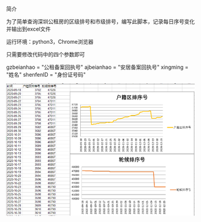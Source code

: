简介

为了简单查询深圳公租房的区级排号和市级排号，编写此脚本，记录每日序号变化并输出到excel文件

运行环境：python3，Chrome浏览器

只需要修改代码中的四个参数即可

gzbeianhao = "公租备案回执号"
ajbeianhao = "安居备案回执号"
xingming = "姓名"
shenfenID = "身份证号码"

![image](https://github.com/akqzx/SZ-ZJJ/blob/main/%E5%9B%BE%E7%A4%BA.jpg) 
